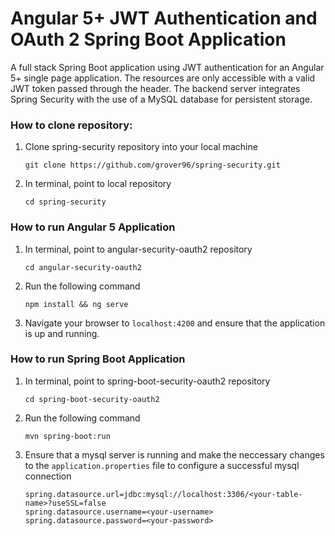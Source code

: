 # Angular 5+ JWT Authentication and OAuth 2 Spring Boot Application

A full stack Spring Boot application using JWT authentication for an Angular 5+ single page application. The resources are only accessible with a valid JWT token passed through the header. The backend server integrates Spring Security with the use of a MySQL database for persistent storage.

### How to clone repository:
1. Clone spring-security repository into your local machine

       git clone https://github.com/grover96/spring-security.git
       
2. In terminal, point to local repository

       cd spring-security

### How to run Angular 5 Application
1. In terminal, point to angular-security-oauth2 repository

       cd angular-security-oauth2

2. Run the following command

       npm install && ng serve
       
3. Navigate your browser to `localhost:4200` and ensure that the application is up and running.

### How to run Spring Boot Application
1. In terminal, point to spring-boot-security-oauth2 repository

       cd spring-boot-security-oauth2

2. Run the following command

       mvn spring-boot:run
       
3. Ensure that a mysql server is running and make the neccessary changes to the `application.properties` file to configure a successful mysql connection

    ```
   spring.datasource.url=jdbc:mysql://localhost:3306/<your-table-name>?useSSL=false
   spring.datasource.username=<your-username>
   spring.datasource.password=<your-password>
    ```





